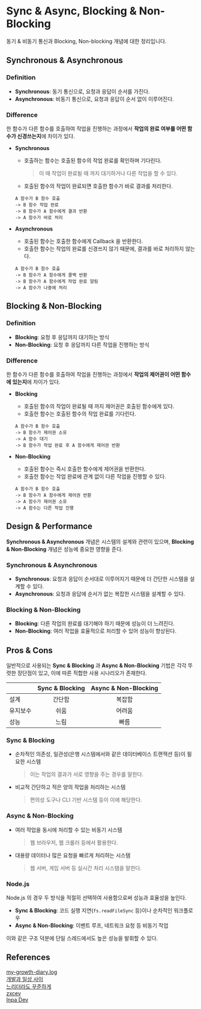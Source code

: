 # Sync & Async, Blocking & Non-Blocking

동기 & 비동기 통신과 Blocking, Non-blocking 개념에 대한 정리입니다.

## Synchronous & Asynchronous

### Definition

- **Synchronous**: 동기 통신으로, 요청과 응답이 순서를 가진다.
- **Asynchronous**: 비동기 통신으로, 요청과 응답이 순서 없이 이루어진다.

### Difference

한 함수가 다른 함수를 호출하여 작업을 진행하는 과정에서 **작업의 완료 여부를 어떤 함수가 신경쓰는지**에 차이가 있다.

- **Synchronous**

    - 호출하는 함수는 호출된 함수의 작업 완료를 확인하며 기다린다.
        > 이 때 작업이 완료될 때 까지 대기하거나 다른 작업을 할 수 있다.
    - 호출된 함수의 작업이 완료되면 호출한 함수가 바로 결과를 처리한다.

    ```
    A 함수가 B 함수 호출
    -> B 함수 작업 완료
    -> B 함수가 A 함수에게 결과 반환
    -> A 함수가 바로 처리
    ```

- **Asynchronous**

    - 호출된 함수는 호출한 함수에게 Callback 을 반환한다.
    - 호출한 함수는 작업의 완료를 신경쓰지 않기 때문에, 결과를 바로 처리하지 않는다.

    ```
    A 함수가 B 함수 호출
    -> B 함수가 A 함수에게 콜백 반환
    -> B 함수가 A 함수에게 작업 완료 알림
    -> A 함수가 나중에 처리
    ```

## Blocking & Non-Blocking

### Definition

- **Blocking**: 요청 후 응답까지 대기하는 방식
- **Non-Blocking**: 요청 후 응답까지 다른 작업을 진행하는 방식

### Difference

한 함수가 다른 함수를 호출하여 작업을 진행하는 과정에서 **작업의 제어권이 어떤 함수에 있는지**에 차이가 있다.

- **Blocking**

    - 호출된 함수의 작업이 완료될 때 까지 제어권은 호출된 함수에게 있다.
    - 호출한 함수는 호출된 함수의 작업 완료를 기다린다.

    ```
    A 함수가 B 함수 호출
    -> B 함수가 제어권 소유
    -> A 함수 대기
    -> B 함수가 작업 완료 후 A 함수에게 제어권 반환
    ```

-  **Non-Blocking**

    - 호출된 함수는 즉시 호출한 함수에게 제어권을 반환한다.
    - 호출한 함수는 작업 완료에 관계 없이 다른 작업을 진행할 수 있다.

    ```
    A 함수가 B 함수 호출
    -> B 함수가 A 함수에게 제어권 반환
    -> A 함수가 제어권 소유
    -> A 함수는 다른 작업 진행
    ```

## Design & Performance

**Synchronous & Asynchronous** 개념은 시스템의 설계와 관련이 있으며, **Blocking & Non-Blocking** 개념은 성능에 중요한 영향을 준다.

### Synchronous & Asynchronous

- **Synchronous**: 요청과 응답이 순서대로 이루어지기 때문에 더 간단한 시스템을 설계할 수 있다.
- **Asynchronous**: 요청과 응답에 순서가 없는 복잡한 시스템을 설계할 수 있다.

### Blocking & Non-Blocking

- **Blocking**: 다른 작업의 완료를 대기해야 하기 때문에 성능이 더 느려진다.
- **Non-Blocking**: 여러 작업을 효율적으로 처리할 수 있어 성능이 향상된다.

## Pros & Cons

일반적으로 사용되는 **Sync & Blocking** 과 **Async & Non-Blocking** 기법은 각각 뚜렷한 장단점이 있고, 이에 따른 적합한 사용 시나리오가 존재한다.

||Sync & Blocking|Async & Non-Blocking|
|---|:---:|:---:|
|설계|간단함|복잡함|
|유지보수|쉬움|어려움|
|성능|느림|빠름|

### Sync & Blocking

- 순차적인 의존성, 일관성(은행 시스템에서와 같은 데이터베이스 트랜잭션 등)이 필요한 시스템
    > 이는 작업의 결과가 서로 영향을 주는 경우를 말한다.
- 비교적 간단하고 적은 양의 작업을 처리하는 시스템
    > 편의성 도구나 CLI 기반 시스템 등이 이에 해당한다.

### Async & Non-Blocking

- 여러 작업을 동시에 처리할 수 있는 비동기 시스템
    > 웹 브라우저, 웹 크롤러 등에서 활용한다.
- 대용량 데이터나 많은 요청을 빠르게 처리하는 시스템
    > 웹 서버, 게임 서버 등 실시간 처리 시스템을 말한다.

### Node.js

Node.js 의 경우 두 방식을 적절히 선택하여 사용함으로써 성능과 효율성을 높인다.

- **Sync & Blocking**: 코드 실행 지연(`fs.readFileSync` 등)이나 순차적인 워크플로우
- **Async & Non-Blocking**: 이벤트 루프, 네트워크 요청 등 비동기 작업

이와 같은 구조 덕분에 단일 스레드에서도 높은 성능을 발휘할 수 있다.

## References

[my-growth-diary.log](https://velog.io/@maketheworldwise/SyncAsync-BlockingNon-Blocking-%EB%AC%B4%EC%8A%A8-%EC%B0%A8%EC%9D%B4%EC%9D%BC%EA%B9%8C#sync--blocking--async--blocking)<br>
[개발과 일상 사이](https://jh-7.tistory.com/25)<br>
[느리더라도 꾸준하게](https://steady-coding.tistory.com/531)<br>
[zxcev](https://velog.io/@mainfn/Blocking-Non-Blocking-Sync-Async-%EC%B0%A8%EC%9D%B4#sync-async)<br>
[Inpa Dev](https://inpa.tistory.com/entry/%F0%9F%91%A9%E2%80%8D%F0%9F%92%BB-%EB%8F%99%EA%B8%B0%EB%B9%84%EB%8F%99%EA%B8%B0-%EB%B8%94%EB%A1%9C%ED%82%B9%EB%85%BC%EB%B8%94%EB%A1%9C%ED%82%B9-%EA%B0%9C%EB%85%90-%EC%A0%95%EB%A6%AC#sync_blocking_%EC%A1%B0%ED%95%A9)
